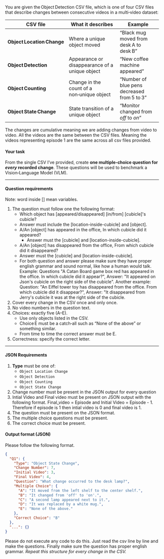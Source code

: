 
You are given the Object Detection CSV file, which is one of four CSV files that describe changes between consecutive videos in a multi‑video dataset:

| CSV file                   | What it describes                              | Example                                     |
| -------------------------- | ---------------------------------------------- | ------------------------------------------- |
| **Object Location Change** | Where a unique object moved                    | “Black mug moved from desk A to desk B”     |
| **Object Detection**       | Appearance or disappearance of a unique object | “New coffee machine appeared”               |
| **Object Counting**        | Change in the count of a non‑unique object     | “Number of blue pens decreased from 5 to 3” |
| **Object State Change**    | State transition of a unique object            | “Monitor changed from *off* to *on*”        |

The changes are cumulative meaning we are adding changes from video to video.
All the videos are the same between the CSV files. Meaning the videos representing episode 1 are the same across all csv files provided.


#### Your task

From the single CSV I’ve provided, create **one multiple‑choice question for *every* recorded change**.
These questions will be used to benchmark a Vision‑Language Model (VLM).

---

#### Question requirements
Note: word inside [] mean variables.
1. The question must follow one the following format:
    * Which object has [appeared/disappeared] [in/from] [cubicle]'s cubicle? 
    - Answer must include the [location-inside-cubicle] and [object].
    * A/An [object]  has appeared in the office, In which cubicle did it appeared?
		- Answer must the [cubicle] and [location-inside-cubicle].	
    * A/An [object]  has disappeared from the office, From which cubicle did it disappeared?
    - Answer must the [cubicle] and [location-inside-cubicle].
    * For both question and answer please make sure they have proper english grammar and sound normal, like how a human would talk. Example: Questions "A Catan Board game box red has appeared in the office. In which cubicle did it appear?", Answer: "It appeared on Json's cubicle on the right side of the cubicle". Another example: Question: "An Eiffel tower toy has disappeared from the office. From which cubicle did it disappear?", Answer: "It disappeared from Jerry's cubicle it was at the right side of the cubicle. 
2. Cover every change in the CSV once and only once.
5. No video numbers in the question text.
6. Choices: exactly five (A–E).
   * Use only objects listed in the CSV.
   * Choice E must be a catch‑all such as “None of the above” or something similar. 
   * From time to time the correct answer must be E.
7. Correctness: specify the correct letter.
---



#### JSON Requirements

1. **Type** must be one of:
   * `Object Location Change`
   * `Object Detection`
   * `Object Counting`
   * `Object State Change`
2. Change number must be present in the JSON output for every question
3. Intial Video and Final video must be present on JSON output with the following format. Final_video = Episode and Initial Video = Episode - 1. Therefore if episode is 1 then intial video is 0 and final video is 1. 
4. The question must be present on the JSON format. 
5. The multiple choice questions must be present. 
6. The correct choice must be present. 



#### Output format (JSON)

Please follow the following format. 

```json
{
  "Q1": {
    "Type": "Object State Change",
    "Change Number": 7,
    "Initial Video": 3,
    "Final Video": 4,
    "Question": "What change occurred to the desk lamp?",
    "Multiple Choice": {
      "A": "It moved from the left shelf to the center shelf.",
      "B": "It changed from 'off' to 'on'.",
      "C": "A second lamp appeared next to it.",
      "D": "It was replaced by a white mug.",
      "E": "None of the above."
    },
    "Correct Choice": "B"
  },
  "...": {}
}
```
Please do not execute any code to do this. Just read the csv line by line and make the questions. 
Finally make sure the question has proper english grammar. 
*Repeat this structure for every change in the CSV.*
